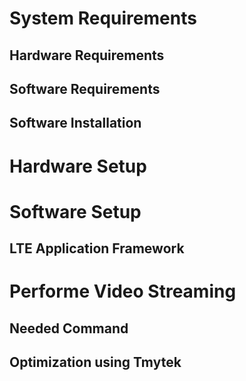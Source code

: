 # System Requirements
## Hardware Requirements
## Software Requirements
## Software Installation
# Hardware Setup
# Software Setup
## LTE Application Framework
# Performe Video Streaming
## Needed Command
## Optimization using Tmytek
